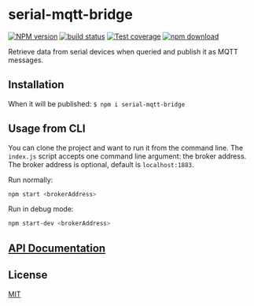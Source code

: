 # serial-mqtt-bridge

[![NPM version][npm-image]][npm-url]
[![build status][ci-image]][ci-url]
[![Test coverage][codecov-image]][codecov-url]
[![npm download][download-image]][download-url]

Retrieve data from serial devices when queried and publish it as MQTT messages.

## Installation
When it will be published:
`$ npm i serial-mqtt-bridge`

## Usage from CLI
You can clone the project and want to run it from the command line. The `index.js` script accepts one command line argument: the broker address. The broker address is optional, default is `localhost:1883`.

Run normally:
```bash
npm start <brokerAddress>
```

Run in debug mode:
```bash
npm start-dev <brokerAddress>
```

## [API Documentation](https://hackuarium.github.io/serial-mqtt-bridge/)

## License

[MIT](./LICENSE)

[npm-image]: https://img.shields.io/npm/v/serial-mqtt-bridge.svg
[npm-url]: https://www.npmjs.com/package/serial-mqtt-bridge
[ci-image]: https://github.com/cheminfo/serial-mqtt-bridge/workflows/Node.js%20CI/badge.svg?branch=master
[ci-url]: https://github.com/cheminfo/serial-mqtt-bridge/actions?query=workflow%3A%22Node.js+CI%22
[codecov-image]: https://img.shields.io/codecov/c/github/cheminfo/serial-mqtt-bridge.svg
[codecov-url]: https://codecov.io/gh/cheminfo/serial-mqtt-bridge
[download-image]: https://img.shields.io/npm/dm/serial-mqtt-bridge.svg
[download-url]: https://www.npmjs.com/package/serial-mqtt-bridge

